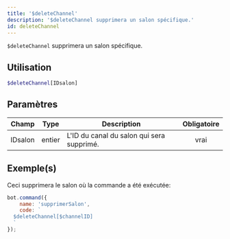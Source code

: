```yaml
---
title: '$deleteChannel'
description: '$deleteChannel supprimera un salon spécifique.'
id: deleteChannel
---
```


`$deleteChannel` supprimera un salon spécifique.

## Utilisation

```php
$deleteChannel[IDsalon]
```

## Paramètres

| Champ   | Type   | Description                               | Obligatoire |
| ------- | ------ | ----------------------------------------- |:-----------:|
| IDsalon | entier | L'ID du canal du salon qui sera supprimé. |    vrai     |

## Exemple(s)

Ceci supprimera le salon où la commande a été exécutée:

```javascript
bot.command({
    name: 'supprimerSalon',
    code: `
  $deleteChannel[$channelID]
  `
});
```
